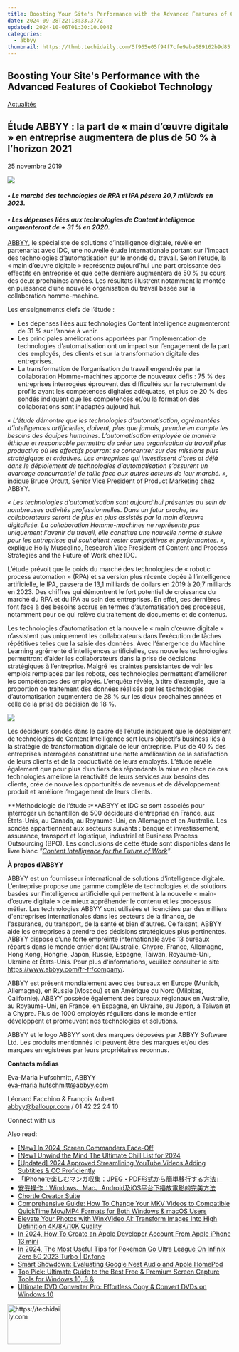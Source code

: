 ```yaml
---
title: Boosting Your Site's Performance with the Advanced Features of Cookiebot Technology
date: 2024-09-28T22:18:33.377Z
updated: 2024-10-06T01:30:10.004Z
categories:
  - abbyy
thumbnail: https://thmb.techidaily.com/5f965e05f94f7cfe9aba689162b9d85f8fa664dac189080f055bab6b3b9724f8.jpg
---
```


## Boosting Your Site's Performance with the Advanced Features of Cookiebot Technology

[Actualités](https://tools.techidaily.com/abbyy/products/)

## Étude ABBYY : la part de « main d’œuvre digitale » en entreprise augmentera de plus de 50 % à l’horizon 2021

25 novembre 2019

![](https://content.abbyy.com/-/media/project/abbyy/abbyy/branchtemplates/shutterstock_1272462163_1296-x-729.jpg?h=729&iar=0&w=1296)

#### _• Le marché des technologies de RPA et IPA pèsera 20,7 milliards en 2023._

#### _• Les dépenses liées aux technologies de Content Intelligence augmenteront de + 31 % en 2020._

[ABBYY](https://tools.techidaily.com/abbyy/products/), le spécialiste de solutions d’intelligence digitale, révèle en partenariat avec IDC, une nouvelle étude internationale portant sur l'impact des technologies d’automatisation sur le monde du travail. Selon l’étude, la « main d’œuvre digitale » représente aujourd’hui une part croissante des effectifs en entreprise et que cette dernière augmentera de 50 % au cours des deux prochaines années. Les résultats illustrent notamment la montée en puissance d’une nouvelle organisation du travail basée sur la collaboration homme-machine.

Les enseignements clefs de l’étude :

* Les dépenses liées aux technologies Content Intelligence augmenteront de 31 % sur l’année à venir.
* Les principales améliorations apportées par l’implémentation de technologies d’automatisation ont un impact sur l’engagement de la part des employés, des clients et sur la transformation digitale des entreprises.
* La transformation de l’organisation du travail engendrée par la collaboration Homme-machines apporte de nouveaux défis : 75 % des entreprises interrogées éprouvent des difficultés sur le recrutement de profils ayant les compétences digitales adéquates, et plus de 20 % des sondés indiquent que les compétences et/ou la formation des collaborations sont inadaptés aujourd’hui.

_« L’étude démontre que les technologies d’automatisation, agrémentées d’intelligences artificielles, doivent, plus que jamais, prendre en compte les besoins des équipes humaines. L’automatisation employée de manière éthique et responsable permettra de créer une organisation du travail plus productive où les effectifs pourront se concentrer sur des missions plus stratégiques et créatives. Les entreprises qui investissent d’ores et déjà dans le déploiement de technologies d’automatisation s’assurent un avantage concurrentiel de taille face aux autres acteurs de leur marché. »,_ indique Bruce Orcutt, Senior Vice President of Product Marketing chez ABBYY.

_« Les technologies d’automatisation sont aujourd’hui présentes au sein de nombreuses activités professionnelles. Dans un futur proche, les collaborateurs seront de plus en plus assistés par la main d’œuvre digitalisée. La collaboration Homme-machines ne représente pas uniquement l'avenir du travail, elle constitue une nouvelle norme à suivre pour les entreprises qui souhaitent rester compétitives et performantes. »,_ explique Holly Muscolino, Research Vice President of Content and Process Strategies and the Future of Work chez IDC.

L’étude prévoit que le poids du marché des technologies de « robotic process automation » (RPA) et sa version plus récente dopée à l’intelligence artificielle, le IPA, passera de 13,1 milliards de dollars en 2019 à 20,7 milliards en 2023\. Des chiffres qui démontrent le fort potentiel de croissance du marché du RPA et du IPA au sein des entreprises. En effet, ces dernières font face à des besoins accrus en termes d’automatisation des processus, notamment pour ce qui relève du traitement de documents et de contenus.

Les technologies d’automatisation et la nouvelle « main d’œuvre digitale » n’assistent pas uniquement les collaborateurs dans l’exécution de tâches répétitives telles que la saisie des données. Avec l’émergence du Machine Learning agrémenté d’intelligences artificielles, ces nouvelles technologies permettront d’aider les collaborateurs dans la prise de décisions stratégiques à l’entreprise. Malgré les craintes persistantes de voir les emplois remplacés par les robots, ces technologies permettent d’améliorer les compétences des employés. L’enquête révèle, à titre d’exemple, que la proportion de traitement des données réalisés par les technologies d’automatisation augmentera de 28 % sur les deux prochaines années et celle de la prise de décision de 18 %.

![](https://static1.abbyy.com/abbyycommedia/23930/french-pr.png)

  
Les décideurs sondés dans le cadre de l’étude indiquent que le déploiement de technologies de Content Intelligence sert leurs objectifs business liés à la stratégie de transformation digitale de leur entreprise. Plus de 40 % des entreprises interrogées constatent une nette amélioration de la satisfaction de leurs clients et de la productivité de leurs employés. L’étude révèle également que pour plus d’un tiers des répondants la mise en place de ces technologies améliore la réactivité de leurs services aux besoins des clients, crée de nouvelles opportunités de revenus et de développement produit et améliore l’engagement de leurs clients.

**Méthodologie de l’étude :**ABBYY et IDC se sont associés pour interroger un échantillon de 500 décideurs d’entreprise en France, aux États-Unis, au Canada, au Royaume-Uni, en Allemagne et en Australie. Les sondés appartiennent aux secteurs suivants : banque et investissement, assurance, transport et logistique, industriel et Business Process Outsourcing (BPO). Les conclusions de cette étude sont disponibles dans le livre blanc _"[Content Intelligence for the Future of Work](https://tools.techidaily.com/abbyy/products/)"_.
  
  
**À propos d’ABBYY** 

ABBYY est un fournisseur international de solutions d'intelligence digitale. L’entreprise propose une gamme complète de technologies et de solutions basées sur l'intelligence artificielle qui permettent à la nouvelle « main-d’œuvre digitale » de mieux appréhender le contenu et les processus métier. Les technologies ABBYY sont utilisées et licenciées par des milliers d'entreprises internationales dans les secteurs de la finance, de l'assurance, du transport, de la santé et bien d'autres. Ce faisant, ABBYY aide les entreprises à prendre des décisions stratégiques plus pertinentes. ABBYY dispose d’une forte empreinte internationale avec 13 bureaux répartis dans le monde entier dont l’Australie, Chypre, France, Allemagne, Hong Kong, Hongrie, Japon, Russie, Espagne, Taiwan, Royaume-Uni, Ukraine et États-Unis. Pour plus d'informations, veuillez consulter le site <https://www.abbyy.com/fr-fr/company/>.

ABBYY est présent mondialement avec des bureaux en Europe (Munich, Allemagne), en Russie (Moscou) et en Amérique du Nord (Milpitas, Californie). ABBYY possède également des bureaux régionaux en Australie, au Royaume-Uni, en France, en Espagne, en Ukraine, au Japon, à Taiwan et à Chypre. Plus de 1000 employés réguliers dans le monde entier développent et promeuvent nos technologies et solutions.

ABBYY et le logo ABBYY sont des marques déposées par ABBYY Software Ltd. Les produits mentionnés ici peuvent être des marques et/ou des marques enregistrées par leurs propriétaires reconnus.

**Contacts médias**

Eva-Maria Hufschmitt, ABBYY  
[eva-maria.hufschmitt@abbyy.com](https://tools.techidaily.com/abbyy/products/)

Léonard Facchino & François Aubert  
[abbyy@balloupr.com](https://tools.techidaily.com/abbyy/products/) / 01 42 22 24 10

Connect with us

<ins class="adsbygoogle"
     style="display:block"
     data-ad-format="autorelaxed"
     data-ad-client="ca-pub-7571918770474297"
     data-ad-slot="1223367746"></ins>

<ins class="adsbygoogle"
     style="display:block"
     data-ad-client="ca-pub-7571918770474297"
     data-ad-slot="8358498916"
     data-ad-format="auto"
     data-full-width-responsive="true"></ins>

<span class="atpl-alsoreadstyle">Also read:</span>
<div><ul>
<li><a href="https://screen-video-capture.techidaily.com/new-in-2024-screen-commanders-face-off/"><u>[New] In 2024, Screen Commanders Face-Off</u></a></li>
<li><a href="https://screen-video-capture.techidaily.com/new-unwind-the-mind-the-ultimate-chill-list-for-2024/"><u>[New] Unwind the Mind The Ultimate Chill List for 2024</u></a></li>
<li><a href="https://youtube-tips.techidaily.com/ed-2024-approved-streamlining-youtube-videos-adding-subtitles-and-cc-proficiently/"><u>[Updated] 2024 Approved Streamlining YouTube Videos Adding Subtitles & CC Proficiently</u></a></li>
<li><a href="https://discover-brilliant.techidaily.com/iphonejpegpdf/"><u>「IPhoneで楽しむマンガ収集：JPEG・PDF形式から簡単移行する方法」</u></a></li>
<li><a href="https://discover-brilliant.techidaily.com/windowsmacandroidios/"><u>安妥操作：Windows、Mac、Android及iOS平台下播放電影的完美方法</u></a></li>
<li><a href="https://extra-tips.techidaily.com/chortle-creator-suite/"><u>Chortle Creator Suite</u></a></li>
<li><a href="https://discover-brilliant.techidaily.com/comprehensive-guide-how-to-change-your-mkv-videos-to-compatible-quicktime-movmp4-formats-for-both-windows-and-macos-users/"><u>Comprehensive Guide: How To Change Your MKV Videos to Compatible QuickTime Mov/MP4 Formats for Both Windows & macOS Users</u></a></li>
<li><a href="https://discover-brilliant.techidaily.com/elevate-your-photos-with-winxvideo-ai-transform-images-into-high-definition-4k8k10k-quality/"><u>Elevate Your Photos with WinxVideo AI: Transform Images Into High Definition 4K/8K/10K Quality</u></a></li>
<li><a href="https://apple-account.techidaily.com/in-2024-how-to-create-an-apple-developer-account-from-apple-iphone-13-mini-by-drfone-ios/"><u>In 2024, How To Create an Apple Developer Account From Apple iPhone 13 mini</u></a></li>
<li><a href="https://android-pokemon-go.techidaily.com/in-2024-the-most-useful-tips-for-pokemon-go-ultra-league-on-infinix-zero-5g-2023-turbo-drfone-by-drfone-virtual-android/"><u>In 2024, The Most Useful Tips for Pokemon Go Ultra League On Infinix Zero 5G 2023 Turbo | Dr.fone</u></a></li>
<li><a href="https://buynow-info.techidaily.com/smart-showdown-evaluating-google-nest-audio-and-apple-homepod/"><u>Smart Showdown: Evaluating Google Nest Audio and Apple HomePod</u></a></li>
<li><a href="https://discover-brilliant.techidaily.com/top-pick-ultimate-guide-to-the-best-free-and-premium-screen-capture-tools-for-windows-10-8-and/"><u>Top Pick: Ultimate Guide to the Best Free & Premium Screen Capture Tools for Windows 10, 8 &</u></a></li>
<li><a href="https://discover-brilliant.techidaily.com/ultimate-dvd-converter-pro-effortless-copy-and-convert-dvds-on-windows-10/"><u>Ultimate DVD Converter Pro: Effortless Copy & Convert DVDs on Windows 10</u></a></li>
</ul></div>

<!-- affiliate ads begin -->
<a href="https://aligracehair.sjv.io/c/5597632/2135362/19272" target="_top" id="2135362">
  <img src="//a.impactradius-go.com/display-ad/19272-2135362" border="0" alt="https://techidaily.com" width="120" height="90"/>
</a>
<img height="0" width="0" src="https://aligracehair.sjv.io/i/5597632/2135362/19272" style="position:absolute;visibility:hidden;" border="0" />
<!-- affiliate ads end -->

